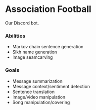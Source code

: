 # Association Football
Our Discord bot.

### Abilities
- Markov chain sentence generation
- Sikh name generation
- Image seamcarving 

### Goals
- Message summarization
- Message context/sentiment detection
- Sentence translation
- Image/video manipulation
- Song manipulation/covering
